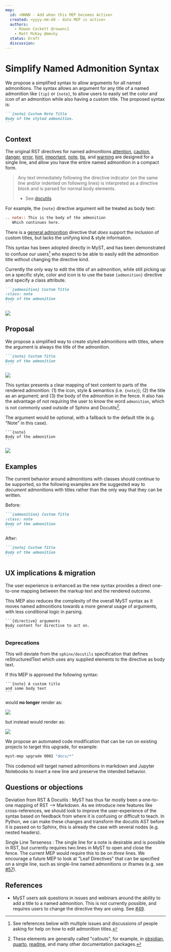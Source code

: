 ```yaml
---
mep:
  id: <NNNN - Add when this MEP becomes Active>
  created: <yyyy-mm-dd - date MEP is active>
  authors:
    - Rowan Cockett @rowanc1
    - Matt McKay @mmcky
  status: Draft
  discussion:
---
```


# Simplify Named Admonition Syntax

We propose a simplified syntax to allow arguments for all named admonitions. The syntax allows an argument for any title of a named admonition like `{tip}` or `{note}`, to allow users to easily set the color and icon of an admonition while also having a custom title. The proposed syntax is:

````markdown
```{note} Custom Note Title
Body of the styled admonition.
```
````

## Context

The original RST directives for named admonitions [attention](https://docutils.sourceforge.io/docs/ref/doctree.html#attention), [caution](https://docutils.sourceforge.io/docs/ref/doctree.html#caution), [danger](https://docutils.sourceforge.io/docs/ref/doctree.html#danger), [error](https://docutils.sourceforge.io/docs/ref/doctree.html#error), [hint](https://docutils.sourceforge.io/docs/ref/doctree.html#hint), [important](https://docutils.sourceforge.io/docs/ref/doctree.html#important), [note](https://docutils.sourceforge.io/docs/ref/doctree.html#note), [tip](https://docutils.sourceforge.io/docs/ref/doctree.html#tip), and [warning](https://docutils.sourceforge.io/docs/ref/doctree.html#warning) are designed for a single line, and allow you have the entire named admonition in a compact form.

> Any text immediately following the directive indicator (on the same line and/or indented on following lines) is interpreted as a directive block and is parsed for normal body elements.
>
> - See [docutils](https://docutils.sourceforge.io/docs/ref/rst/directives.html#specific-admonitions)

For example, the `{note}` directive argument will be treated as body text:

```rst
.. note:: This is the body of the admonition
   Which continues here.
```

There is a [general admonition](https://docutils.sourceforge.io/docs/ref/rst/directives.html#generic-admonition) directive that _does_ support the inclusion of custom titles, but lacks the unifying kind & style information.

This syntax has been adopted directly in MyST, and has been demonstrated to confuse our users[^refs] who expect to be able to easily edit the admonition title without changing the directive kind.

[^refs]: See references below with multiple issues and discussions of people asking for help on how to edit admonition titles.

Currently the only way to edit the title of an admonition, while still picking up on a specific style, color and icon is to use the base `{admonition}` directive and specify a class attribute.

````markdown
```{admonition} Custom Title
:class: note
Body of the admonition
```
````

![](https://i.imgur.com/Bj6ZjDV.png)

## Proposal

We propose a simplified way to create styled admonitions with titles, where the argument is always the title of the admonition.

````markdown
```{note} Custom Title
Body of the admonition
```
````

![](https://i.imgur.com/Bj6ZjDV.png)

This syntax presents a clear mapping of text content to parts of the rendered admonition: (1) the icon, style & semantics (i.e. `{note}`); (2) the title as an argument; and (3) the body of the admonition in the fence. It also has the advantage of not requiring the user to know the word `admonition`, which is not commonly used outside of Sphinx and Docutils[^naming].

[^naming]: These elements are generally called "callouts", for example, in [obsidian](https://nicolevanderhoeven.com/blog/20220330-new-in-obsidian-obsidian-callouts/), [quarto](https://quarto.org/docs/authoring/callouts.html), [readme](https://docs.readme.com/rdmd/docs/callouts), and many other documentation packages.

The argument would be optional, with a fallback to the default title (e.g. "Note" in this case).

````
```{note}
Body of the admonition
```
````

![](https://i.imgur.com/I81tNEx.png)

## Examples

The current behavior around admonitions with classes should continue to be supported, so the following examples are the suggested way to _document_ admonitions with titles rather than the only way that they can be written.

Before:

````markdown
```{admonition} Custom Title
:class: note
Body of the admonition
```
````

After:

````markdown
```{note} Custom Title
Body of the admonition
```
````

## UX implications & migration

The user experience is enhanced as the new syntax provides a direct one-to-one mapping between the markup text and the rendered outcome.

This MEP also reduces the complexity of the overall MyST syntax as it moves named admonitions towards a more general usage of arguments, with less conditional logic in parsing.

````
```{directive} arguments
Body content for directive to act on.
```
````

### Deprecations

This will deviate from the `sphinx/docutils` specification that defines reStructuredText which uses any supplied elements to the directive as body text.

If this MEP is approved the following syntax:

````
```{note} A custom title
and some body text
```
````

would **no longer** render as:

![](https://i.imgur.com/woeVUs8.png)

but instead would render as:

![](https://i.imgur.com/iiwNH5M.png)

We propose an automated code modification that can be run on existing projects to target this upgrade, for example:

```bash
myst-mep upgrade 0002 "docs/*"
```

This codemod will target named admonitions in markdown and Jupyter Notebooks to insert a new line and preserve the intended behavior.

## Questions or objections

Deviation from RST & Docutils
: MyST has thus far mostly been a one-to-one mapping of RST --> Markdown. As we introduce new features like cross-references, we should look to improve the user-experience of the syntax based on feedback from where it is confusing or difficult to teach. In Python, we can make these changes and transform the docutils AST before it is passed on to Sphinx, this is already the case with several nodes (e.g. nested headers).

Single Line Terseness
: The single line for a note is desirable and is possible in RST, but currently requires two lines in MyST to open and close the fence. The current MEP would require this to be on _three_ lines. We encourage a future MEP to look at "Leaf Directives" that can be specified on a single line, such as single-line named admonitions or iframes (e.g. see [#57](https://github.com/executablebooks/myst-spec/issues/57)).

## References

- MyST users ask questions in issues and webinars around the ability to add a title to a named admonition. This is not currently possible, and requires users to change the directive they are using. See [#49](https://github.com/executablebooks/myst-spec/issues/49).
